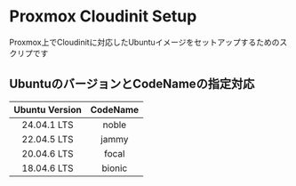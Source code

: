 # Proxmox Cloudinit Setup

Proxmox上でCloudinitに対応したUbuntuイメージをセットアップするためのスクリプです

## UbuntuのバージョンとCodeNameの指定対応

| Ubuntu Version | CodeName |
|:--------------:|:--------:|
| 24.04.1 LTS | noble |
| 22.04.5 LTS | jammy |
| 20.04.6 LTS | focal |
| 18.04.6 LTS | bionic |